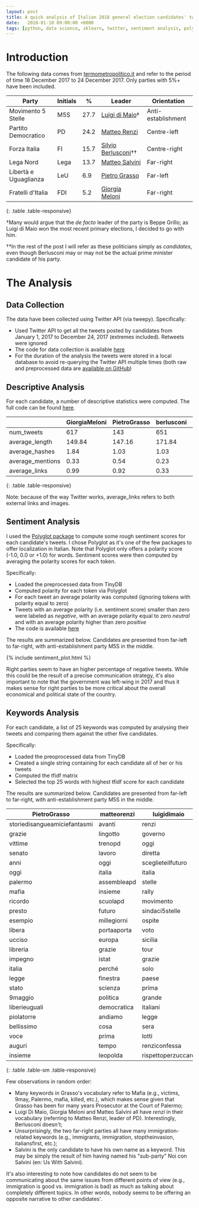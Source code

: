 ```yaml
---
layout: post
title: A quick analysis of Italian 2018 general election candidates' tweets
date:   2018-01-10 09:00:00 +0000
tags: [python, data science, sklearn, twitter, sentiment analysis, polyglot, politics]
---
```

# Introduction

The following data comes from [termometropolitico.it](https://www.termometropolitico.it/sondaggi-politici-elettorali) and refer to the period of time 18 December 2017 to 24 December 2017. Only parties with 5%+ have been included.

| Party | Initials | % | Leader | Orientation
| ----------- | ----------- | ----------- | ----------- | -----------
| Movimento 5 Stelle | M5S | 27.7 | [Luigi di Maio](https://twitter.com/luigidimaio)† | Anti-establishment
| Partito Democratico | PD | 24.2 | [Matteo Renzi](https://twitter.com/matteorenzi) | Centre-left
| Forza Italia | FI | 15.7 | [Silvio Berlusconi](https://twitter.com/berlusconi)†† | Centre-right
| Lega Nord | Lega | 13.7 | [Matteo Salvini](https://twitter.com/matteosalvinimi) | Far-right
| Libertà e Uguaglianza | LeU | 6.9 | [Pietro Grasso](https://twitter.com/PietroGrasso) | Far-left
| Fratelli d'Italia | FDI | 5.2 | [Giorgia Meloni](https://twitter.com/GiorgiaMeloni) | Far-right
{: .table .table-responsive}

†Many would argue that the *de facto* leader of the party is Beppe Grillo; as Luigi di Maio won the most recent primary elections, I decided to go with him.

††In the rest of the post I will refer as these politicians simply as *candidates*, even though Berlusconi may or may not be the actual prime minister candidate of his party.

# The Analysis

## Data Collection

The data have been collected using Twitter API (via tweepy). Specifically: 

- Used Twitter API to get all the tweets posted by candidates from January 1, 2017 to December 24, 2017 (extremes included). Retweets were ignored
- The code for data collection is available [here](https://github.com/annoys-parrot/twitter-ita-politics-2017/blob/master/data_collection.py)
- For the duration of the analysis the tweets were stored in a local database to avoid re-querying the Twitter API multiple times (both raw and preprocessed data are [available on GitHub](https://github.com/annoys-parrot/twitter-ita-politics-2017/tree/master/db))

## Descriptive Analysis

For each candidate, a number of descriptive statistics were computed. The full code can be found [here](https://github.com/annoys-parrot/twitter-ita-politics-2017/blob/master/descriptive_analysis.py).

|                  | GiorgiaMeloni | PietroGrasso | berlusconi | luigidimaio | matteorenzi | matteosalvinimi | 
|------------------|---------------|--------------|------------|-------------|-------------|-----------------| 
| num_tweets       | 617           | 143          | 651        | 420         | 518         | 3188            | 
| average_length   | 149.84        | 147.16       | 171.84     | 128.77      | 126.75      | 127.00          | 
| average_hashes   | 1.84          | 1.03         | 1.03       | 0.63        | 1.23        | 1.28            | 
| average_mentions | 0.33          | 0.54         | 0.23       | 0.36        | 0.14        | 0.11            | 
| average_links    | 0.99          | 0.92         | 0.33       | 0.92        | 0.58        | 0.74            | 
{: .table .table-responsive}

Note: because of the way Twitter works, average_links refers to both external links and images.

## Sentiment Analysis

I used the [Polyglot package](http://polyglot.readthedocs.io/en/latest/Sentiment.html) to compute some rough sentiment scores for each candidate's tweets. I chose Polyglot as it's one of the few packages to offer localization in Italian. Note that Polyglot only offers a polarity score (-1.0, 0.0 or +1.0) for words. Sentiment scores were then computed by averaging the polarity scores for each token.

Specifically:

- Loaded the preprocessed data from TinyDB
- Computed polarity for each token via Polyglot
- For each tweet an average polarity was computed (ignoring tokens with polarity equal to zero)
- Tweets with an average polarity (i.e. sentiment score) smaller than zero were labeled as *negative*, with an average polarity equal to zero *neutral* and with an average polarity higher than zero *positive*
- The code is available [here](https://github.com/annoys-parrot/twitter-ita-politics-2017/blob/master/sentiment_analysis.py)

The results are summarized below. Candidates are presented from far-left to far-right, with anti-establishment party M5S in the middle.

{% include sentiment_plot.html %}


Right parties seem to have an higher percentage of negative tweets. While this could be the result of a precise communication strategy, it's also important to note that the government was left-wing in 2017 and thus it makes sense for right parties to be more critical about the overall economical and political state of the country.

## Keywords Analysis

For each candidate, a list of 25 keywords was computed by analysing their tweets and comparing them against the other five candidates.

Specifically:

- Loaded the preoprocessed data from TinyDB
- Created a single string containing for each candidate all of her or his tweets
- Computed the tfidf matrix
- Selected the top 25 words with highest tfidf score for each candidate

The results are summarized below. Candidates are presented from far-left to far-right, with anti-establishment party M5S in the middle.

| PietroGrasso                 | matteorenzi | luigidimaio        | berlusconi         | GiorgiaMeloni      | matteosalvinimi   | 
|------------------------------|-------------|--------------------|--------------------|--------------------|-------------------| 
| storiedisangueamiciefantasmi | avanti      | renzi              | lintervista        | italia             | salvini           | 
| grazie                       | lingotto    | governo            | elezionisicilia    | governo            | lega              | 
| vittime                      | trenopd     | oggi               | tgcom24            | oggi               | italia            | 
| senato                       | lavoro      | diretta            | italia             | amministrative2017 | stopinvasione     | 
| anni                         | oggi        | sceglieteilfuturo  | musumecipresidente | sindaco            | italiani          | 
| oggi                         | italia      | italia             | italiani           | intervista         | primagliitaliani  | 
| palermo                      | assembleapd | stelle             | stato              | italiasovrana      | andiamoagovernare | 
| mafia                        | insieme     | rally              | portaaporta        | renzi              | dimartedi         | 
| ricordo                      | scuolapd    | movimento          | settegiorni        | italiani           | lintervista       | 
| presto                       | futuro      | sindaci5stelle     | paese              | roma               | live              | 
| esempio                      | millegiorni | ospite             | confapi            | immigrati          | ottoemezzo        | 
| libera                       | portaaporta | voto               | governo            | piazza             | amici             | 
| ucciso                       | europa      | sicilia            | europa             | tempodipatrioti    | governo           | 
| libreria                     | grazie      | tour               | politica           | appelloaipatrioti  | portaaporta       | 
| impegno                      | istat       | grazie             | matrix             | diretta            | congressolega     | 
| italia                       | perché       | solo               | programma          | anni               | anni              | 
| legge                        | finestra    | paese              | anni               | aspetto            | renzi             | 
| stato                        | scienza     | prima              | tasse              | fratelli           | gabbiaopen        | 
| 9maggio                      | politica    | grande             | chetempochefa      | europa             | casa              | 
| liberieuguali                | democratica | italiani           | molto              | immigrazione       | video             | 
| piolatorre                   | andiamo     | legge              | solo               | sostenere          | agorarai          | 
| bellissimo                   | cosa        | sera               | fatto              | seguitemi          | immigrati         | 
| voce                         | prima       | lotti              | lavoro             | atreju17           | diretta           | 
| auguri                       | tempo       | renziconfessa      | fiscale            | candidatura        | matrix            | 
| insieme                      | leopolda    | rispettoperzuccaro | oggi               | nazionale          | facciamosquadra   | 
{: .table .table-sm .table-responsive}

Few observations in random order:

- Many keywords in Grasso's vocabulary refer to Mafia (e.g., victims, 9may, Palermo, mafia, killed, etc.), which makes sense given that Grasso has been for many years Prosecutor at the Court of Palermo;
- Luigi Di Maio, Giorgia Meloni and Matteo Salvini all have *renzi* in their vocabulary (referring to Matteo Renzi, leader of PD). Interestingly, Berlusconi doesn't;
- Unsurprisingly, the two far-right parties all have many immigration-related keywords (e.g., immigrants, immigration, stoptheinvasion, italiansfirst, etc.);
- Salvini is the only candidate to have his own name as a keyword. This may be simply the result of him having named his "sub-party" Noi con Salvini (en: Us With Salvini).

It's also interesting to note how candidates do not seem to be communicating about the same issues from different points of view (e.g., immigration is good vs. immigration is bad) as much as talking about completely different topics. In other words, nobody seems to be offering an opposite narrative to other candidates'.
